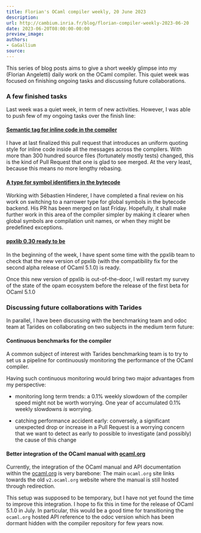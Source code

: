 ```yaml
---
title: Florian's OCaml compiler weekly, 20 June 2023
description:
url: http://cambium.inria.fr/blog/florian-compiler-weekly-2023-06-20
date: 2023-06-20T08:00:00-00:00
preview_image:
authors:
- GaGallium
source:
---
```





<p>This series of blog posts aims to give a short weekly glimpse into my
(Florian Angeletti) daily work on the OCaml compiler. This quiet week
was focused on finishing ongoing tasks and discussing future
collaborations.</p>


  

<h3>A few finished tasks</h3>
<p>Last week was a quiet week, in term of new activities. However, I was
able to push few of my ongoing tasks over the finish line:</p>
<h4><a href="https://github.com/ocaml/ocaml/pull/12210">Semantic tag for inline
code in the compiler</a></h4>
<p>I have at last finalized this pull request that introduces an uniform
quoting style for inline code inside all the messages across the
compilers. With more than 300 hundred source files (fortunately mostly
tests) changed, this is the kind of Pull Request that one is glad to see
merged. At the very least, because this means no more lengthy
rebasing.</p>
<h4><a href="https://github.com/ocaml/ocaml/pull/12031">A type for symbol
identifiers in the bytecode</a></h4>
<p>Working with Sébastien Hinderer, I have completed a final review on
his work on switching to a narrower type for global symbols in the
bytecode backend. His PR has been merged on last Friday. Hopefully, it
shall make further work in this area of the compiler simpler by making
it clearer when global symbols are compilation unit names, or when they
might be predefined exceptions.</p>
<h4><a href="https://github.com/ocaml/opam-repository/pull/23965">ppxlib 0.30
ready to be</a></h4>
<p>In the beginning of the week, I have spent some time with the ppxlib
team to check that the new version of ppxlib (with the compatibility fix
for the second alpha release of OCaml 5.1.0) is ready.</p>
<p>Once this new version of ppxlib is out-of-the-door, I will restart my
survey of the state of the opam ecosystem before the release of the
first beta for OCaml 5.1.0</p>
<h3>Discussing future
collaborations with Tarides</h3>
<p>In parallel, I have been discussing with the benchmarking team and
odoc team at Tarides on collaborating on two subjects in the medium term
future:</p>
<h4>Continuous benchmarks
for the compiler</h4>
<p>A common subject of interest with Tarides benchmarking team is to try
to set us a pipeline for continuously monitoring the performance of the
OCaml compiler.</p>
<p>Having such continuous monitoring would bring two major advantages
from my perspective:</p>
<ul>
<li><p>monitoring long term trends: a 0.1% weekly slowdown of the
compiler speed might not be worth worrying. One year of accumulated 0.1%
weekly slowdowns <em>is</em> worrying.</p></li>
<li><p>catching performance accident early: conversely, a significant
unexpected drop or increase in a Pull Request is a worrying concern that
we want to detect as early to possible to investigate (and possibly) the
cause of this change</p></li>
</ul>
<h4>Better
integration of the OCaml manual with <a href="https://ocaml.org">ocaml.org</a></h4>
<p>Currently, the integration of the OCaml manual and API documentation
within the <a href="https://ocaml.org">ocaml.org</a> is very barebone:
The main <code>ocaml.org</code> site links towards the old
<code>v2.ocaml.org</code> website where the manual is still hosted
through redirection.</p>
<p>This setup was supposed to be temporary, but I have not yet found the
time to improve this integration. I hope to fix this in time for the
release of OCaml 5.1.0 in July. In particular, this would be a good time
for transitioning the <code>ocaml.org</code> hosted API reference to the
odoc version which has been dormant hidden with the compiler repository
for few years now.</p>


